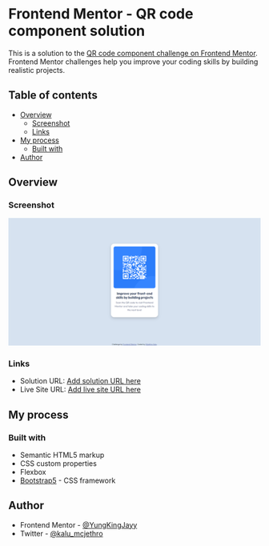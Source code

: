# Frontend Mentor - QR code component solution

This is a solution to the [QR code component challenge on Frontend Mentor](https://www.frontendmentor.io/challenges/qr-code-component-iux_sIO_H). Frontend Mentor challenges help you improve your coding skills by building realistic projects. 

## Table of contents

- [Overview](#overview)
  - [Screenshot](#screenshot)
  - [Links](#links)
- [My process](#my-process)
  - [Built with](#built-with)
- [Author](#author)


## Overview

### Screenshot

![](/images/FireShot%20Capture%20003%20-%20Frontend%20Mentor%20-%20QR%20code%20component%20-%20127.0.0.1.png)

### Links

- Solution URL: [Add solution URL here](https://github.com/YungKingJayy/QR-Code-Component.git)
- Live Site URL: [Add live site URL here](https://your-live-site-url.com)

## My process

### Built with

- Semantic HTML5 markup
- CSS custom properties
- Flexbox
- [Bootstrap5](https://getbootstrap.com/) - CSS framework

## Author

- Frontend Mentor - [@YungKingJayy](https://www.frontendmentor.io/profile/YungKingJayy)
- Twitter - [@kalu_mcjethro](https://www.twitter.com/kalu_mcjethro)